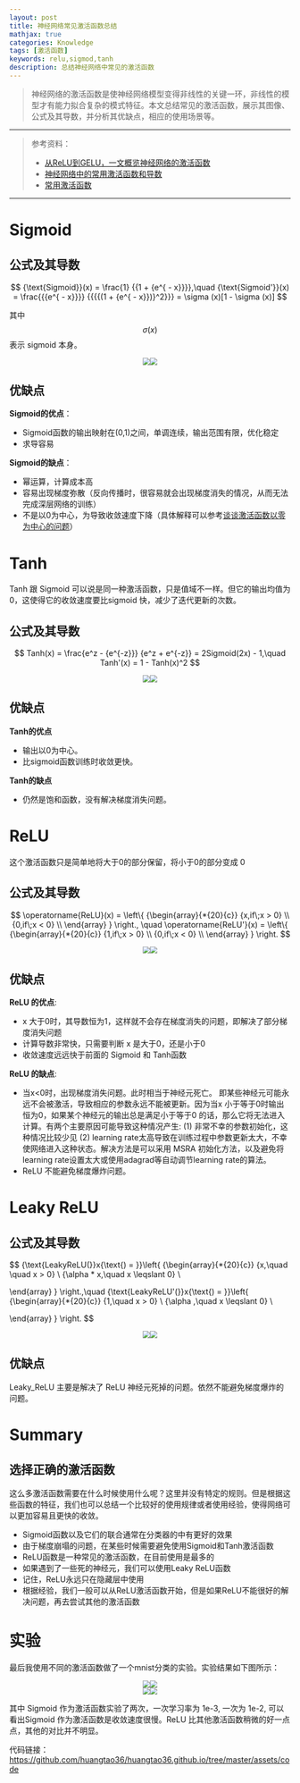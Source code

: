 ```yaml
---
layout: post
title: 神经网络常见激活函数总结
mathjax: true
categories: Knowledge
tags: [激活函数]
keywords: relu,sigmod,tanh
description: 总结神经网络中常见的激活函数
---
```


> 神经网络的激活函数是使神经网络模型变得非线性的关键一环，非线性的模型才有能力拟合复杂的模式特征。本文总结常见的激活函数，展示其图像、公式及其导数，并分析其优缺点，相应的使用场景等。

---

> 参考资料：
>
> - [从ReLU到GELU，一文概览神经网络的激活函数](https://baijiahao.baidu.com/s?id=1653421414340022957&wfr=spider&for=pc )
> - [神经网络中的常用激活函数和导数](https://blog.csdn.net/lw_power/article/details/90291928 )
> - [常用激活函数](https://blog.csdn.net/hfutdog/article/details/96483480 )

---

# Sigmoid

## 公式及其导数

$$
{\text{Sigmoid}}(x) = \frac{1}
{{1 + {e^{ - x}}}},\quad {\text{Sigmoid'}}(x) = \frac{{{e^{ - x}}}}
{{{{(1 + {e^{ - x}})}^2}}} = \sigma (x)[1 - \sigma (x)]
$$

其中 $$\sigma (x)$$ 表示 sigmoid 本身。

 <center> 
     <img src="https://raw.githubusercontent.com/huangtao36/huangtao36.github.io/master/_posts/2020-04-03-神经网络常见激活函数总结/assert/sigmod.png" style="zoom:80%" /><img src="https://raw.githubusercontent.com/huangtao36/huangtao36.github.io/master/_posts/2020-04-03-神经网络常见激活函数总结/assert/sigmod_derivative.png" style="zoom:80%" />
</center>

## 优缺点

**Sigmoid的优点**：

- Sigmoid函数的输出映射在(0,1)之间，单调连续，输出范围有限，优化稳定
- 求导容易

**Sigmoid的缺点**：

- 幂运算，计算成本高
- 容易出现梯度弥散（反向传播时，很容易就会出现梯度消失的情况，从而无法完成深层网络的训练）
- 不是以0为中心，为导致收敛速度下降（具体解释可以参考[谈谈激活函数以零为中心的问题](https://liam.page/2018/04/17/zero-centered-active-function/)）



# Tanh

Tanh 跟 Sigmoid 可以说是同一种激活函数，只是值域不一样。但它的输出均值为0，这使得它的收敛速度要比sigmoid 快，减少了迭代更新的次数。 

## 公式及其导数

$$
Tanh(x) = \frac{e^z - {e^{-z}}}
{e^z + e^{-z}} = 2Sigmoid(2x) - 1,\quad Tanh'(x) = 1 - Tanh(x)^2
$$

 <center> 
     <img src="https://raw.githubusercontent.com/huangtao36/huangtao36.github.io/master/_posts/2020-04-03-神经网络常见激活函数总结/assert/tanh.png" style="zoom:80%" /><img src="https://raw.githubusercontent.com/huangtao36/huangtao36.github.io/master/_posts/2020-04-03-神经网络常见激活函数总结/assert/tanh_derivative.png" style="zoom:80%" />
</center>

## 优缺点

**Tanh的优点**

- 输出以0为中心。
- 比sigmoid函数训练时收敛更快。

**Tanh的缺点**

- 仍然是饱和函数，没有解决梯度消失问题。



# ReLU

 这个激活函数只是简单地将大于0的部分保留，将小于0的部分变成 0 

## 公式及其导数

$$
\operatorname{ReLU}(x) = \left\{ {\begin{array}{*{20}{c}}   {x,if\;x > 0}  \\   {0,if\;x < 0}  \\ \end{array} } \right., \quad  \operatorname{ReLU'}(x) = \left\{ {\begin{array}{*{20}{c}}   {1,if\;x > 0}  \\   {0,if\;x < 0}  \\ \end{array} } \right.
$$

 <center> 
     <img src="https://raw.githubusercontent.com/huangtao36/huangtao36.github.io/master/_posts/2020-04-03-神经网络常见激活函数总结/assert/relu.png" style="zoom:80%" /><img src="https://raw.githubusercontent.com/huangtao36/huangtao36.github.io/master/_posts/2020-04-03-神经网络常见激活函数总结/assert/relu_derivative.png" style="zoom:80%" />
</center>

## 优缺点

**ReLU 的优点**:

- x 大于0时，其导数恒为1，这样就不会存在梯度消失的问题，即解决了部分梯度消失问题 
- 计算导数非常快，只需要判断 x 是大于0，还是小于0
- 收敛速度远远快于前面的 Sigmoid 和 Tanh函数

**ReLU 的缺点**:

-  当x<0时，出现梯度消失问题。此时相当于神经元死亡。 即某些神经元可能永远不会被激活，导致相应的参数永远不能被更新。因为当x 小于等于0时输出恒为0，如果某个神经元的输出总是满足小于等于0 的话，那么它将无法进入计算。有两个主要原因可能导致这种情况产生: (1) 非常不幸的参数初始化，这种情况比较少见 (2) learning rate太高导致在训练过程中参数更新太大，不幸使网络进入这种状态。解决方法是可以采用 MSRA 初始化方法，以及避免将learning rate设置太大或使用adagrad等自动调节learning rate的算法。
-  ReLU 不能避免梯度爆炸问题。 



# Leaky ReLU

## 公式及其导数

$$
{\text{LeakyReLU(}}x{\text{) = }}\left\{ {\begin{array}{*{20}{c}}
   {x,\quad \quad x > 0}  \\
   {\alpha  * x,\quad x \leqslant 0}  \\

 \end{array} } \right.,\quad {\text{LeakyReLU'(}}x{\text{) = }}\left\{ {\begin{array}{*{20}{c}}
   {1,\quad x > 0}  \\
   {\alpha ,\quad x \leqslant 0}  \\

 \end{array} } \right.
$$



<center> 
<img src="https://raw.githubusercontent.com/huangtao36/huangtao36.github.io/master/_posts/2020-04-03-神经网络常见激活函数总结/assert/leaky_relu.png" style="zoom:80%" /><img src="https://raw.githubusercontent.com/huangtao36/huangtao36.github.io/master/_posts/2020-04-03-神经网络常见激活函数总结/assert/leaky_relu_derivative.png" style="zoom:80%" />
</center>

## 优缺点

 Leaky_ReLU 主要是解决了 ReLU 神经元死掉的问题。依然不能避免梯度爆炸的问题。 



# Summary

## 选择正确的激活函数

这么多激活函数需要在什么时候使用什么呢？这里并没有特定的规则。但是根据这些函数的特征，我们也可以总结一个比较好的使用规律或者使用经验，使得网络可以更加容易且更快的收敛。

- Sigmoid函数以及它们的联合通常在分类器的中有更好的效果
- 由于梯度崩塌的问题，在某些时候需要避免使用Sigmoid和Tanh激活函数
- ReLU函数是一种常见的激活函数，在目前使用是最多的
- 如果遇到了一些死的神经元，我们可以使用Leaky ReLU函数
- 记住，ReLU永远只在隐藏层中使用
- 根据经验，我们一般可以从ReLU激活函数开始，但是如果ReLU不能很好的解决问题，再去尝试其他的激活函数



# 实验

最后我使用不同的激活函数做了一个mnist分类的实验。实验结果如下图所示：

<center> 
<img src="https://raw.githubusercontent.com/huangtao36/huangtao36.github.io/master/_posts/2020-04-03-神经网络常见激活函数总结/assert/train_loss.png" style="zoom:80%" /><img src="https://raw.githubusercontent.com/huangtao36/huangtao36.github.io/master/_posts/2020-04-03-神经网络常见激活函数总结/assert/train_acc.png" style="zoom:80%" />
</center>

<center> 
<img src="https://raw.githubusercontent.com/huangtao36/huangtao36.github.io/master/_posts/2020-04-03-神经网络常见激活函数总结/assert/test_loss.png" style="zoom:80%" /><img src="https://raw.githubusercontent.com/huangtao36/huangtao36.github.io/master/_posts/2020-04-03-神经网络常见激活函数总结/assert/test_acc.png" style="zoom:80%" />
</center>

其中 Sigmoid 作为激活函数实验了两次，一次学习率为 1e-3, 一次为 1e-2, 可以看出Sigmoid 作为激活函数是收敛速度很慢。ReLU 比其他激活函数稍微的好一点点，其他的对比并不明显。

代码链接： https://github.com/huangtao36/huangtao36.github.io/tree/master/assets/code 